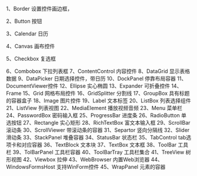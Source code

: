 1、Border 设置控件画边框，

2、Button 按钮 

3、Calendar 日历 

4、Canvas 画布控件 

5、Checkbox 复选框 

6、Combobox 下拉列表框 
7、ContentControl 内容控件 
8、DataGrid 显示表格数据 
9、DataPicker 日期选择控件，带日历 
10、DockPanel 停靠布局容器 
11、DocumentViewer控件 
12、Ellipse 实心椭圆 
13、Expander 可折叠控件 
14、Frame 
15、Grid 网格布局控件 
16、GridSplitter 分割线 
17、GroupBox 具有标题的容器盒子 
18、Image 图片控件 
19、Label 文本标签 
20、ListBox 列表选择组件 
21、ListView 列表视图 
22、MediaElement 播放视频音频 
23、Menu 菜单栏 
24、PasswordBox 密码输入框 
25、ProgressBar 进度条 
26、RadioButton 单选按钮 
27、Rectangle 实心矩形 
28、RichTextBox 富文本输入框 
29、ScrollBar 滚动条 
30、ScrollViewer 带滚动条的容器 
31、Separtor 竖向分隔线 
32、Slider 滑动条 
33、StackPanel 堆叠容器 
34、StatusBar 状态栏 
35、TabControl tab选项卡和对应容器 
36、TextBlock 文本块 
37、TextBox 文本框 
38、ToolBar 工具栏 
39、TolBarPanel 工具栏容器 
40、ToolBarTray 工具栏集合 
41、TreeView 树形视图 
42、Viewbox 拉伸 
43、WebBrowser 内置Web浏览器 
44、WindowsFormsHost 支持WinForm控件 
45、WrapPanel 元素的容器
